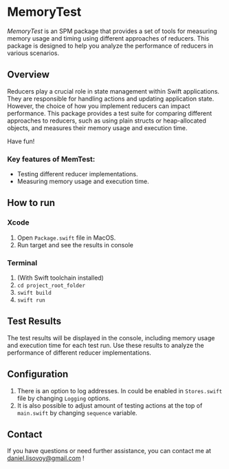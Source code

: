 # MemoryTest

*MemoryTest* is an SPM package that provides a set of tools for measuring memory usage and timing using different approaches of reducers.
This package is designed to help you analyze the performance of reducers in various scenarios.

## Overview

Reducers play a crucial role in state management within Swift applications. 
They are responsible for handling actions and updating application state. 
However, the choice of how you implement reducers can impact performance. 
This package provides a test suite for comparing different approaches to reducers, such as using plain structs or heap-allocated objects, and measures their memory usage and execution time.

Have fun!

### Key features of MemTest:
- Testing different reducer implementations.
- Measuring memory usage and execution time.

## How to run

### Xcode
1. Open `Package.swift` file in MacOS.
2. Run target and see the results in console

### Terminal
1. (With Swift toolchain installed)
2. `cd project_root_folder`
3. `swift build`
4. `swift run`

## Test Results
The test results will be displayed in the console, including memory usage and execution time for each test run. 
Use these results to analyze the performance of different reducer implementations.

## Configuration

1. There is an option to log addresses. In could be enabled in `Stores.swift` file by changing `Logging` options.
2. It is also possible to adjust amount of testing actions at the top of `main.swift` by changing `sequence` variable.

## Contact

If you have questions or need further assistance, you can contact me at daniel.lisovoy@gmail.com !
